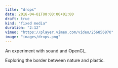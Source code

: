 ```yaml
---
title: "drops"
date: 2018-04-01T00:00:00+01:00
draft: true
kind: "fixed media"
duration: "2:12"
vimeo: "https://player.vimeo.com/video/256856870"
image: "images/drops.png"
---
```


An experiment with sound and OpenGL.

Exploring the border between nature and plastic.